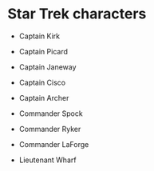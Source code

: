 # Star Trek characters

- Captain Kirk

- Captain Picard

- Captain Janeway

- Captain Cisco

- Captain Archer

- Commander Spock

- Commander Ryker

- Commander LaForge

- Lieutenant Wharf

